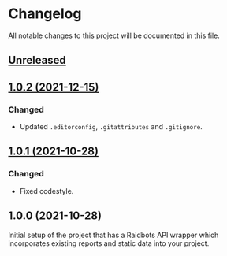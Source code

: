 # Changelog
All notable changes to this project will be documented in this file.

## [Unreleased](https://github.com/logiek/raidbots-api/compare/1.0.2...master)

## [1.0.2 (2021-12-15)](https://github.com/logiek/raidbots-api/compare/1.0.1....1.0.2)

### Changed
- Updated `.editorconfig`, `.gitattributes` and `.gitignore`.

## [1.0.1 (2021-10-28)](https://github.com/logiek/raidbots-api/compare/1.0.0....1.0.1)

### Changed
- Fixed codestyle.

## 1.0.0 (2021-10-28)

Initial setup of the project that has a Raidbots API wrapper which incorporates existing reports and static data into your project.
